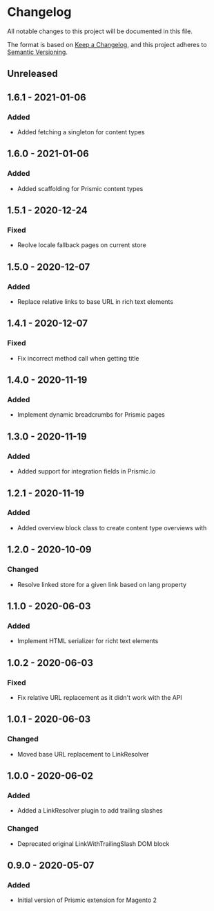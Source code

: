 # Changelog
All notable changes to this project will be documented in this file.

The format is based on [Keep a Changelog](https://keepachangelog.com/en/1.0.0/),
and this project adheres to [Semantic Versioning](https://semver.org/spec/v2.0.0.html).

## Unreleased

## 1.6.1 - 2021-01-06
### Added
- Added fetching a singleton for content types

## 1.6.0 - 2021-01-06
### Added
- Added scaffolding for Prismic content types

## 1.5.1 - 2020-12-24
### Fixed
- Reolve locale fallback pages on current store

## 1.5.0 - 2020-12-07
### Added
- Replace relative links to base URL in rich text elements

## 1.4.1 - 2020-12-07
### Fixed
- Fix incorrect method call when getting title

## 1.4.0 - 2020-11-19
### Added
- Implement dynamic breadcrumbs for Prismic pages

## 1.3.0 - 2020-11-19
### Added
- Added support for integration fields in Prismic.io

## 1.2.1 - 2020-11-19
### Added
- Added overview block class to create content type overviews with

## 1.2.0 - 2020-10-09
### Changed
- Resolve linked store for a given link based on lang property

## 1.1.0 - 2020-06-03
### Added
- Implement HTML serializer for richt text elements

## 1.0.2 - 2020-06-03
### Fixed
- Fix relative URL replacement as it didn't work with the API

## 1.0.1 - 2020-06-03
### Changed
- Moved base URL replacement to LinkResolver 

## 1.0.0 - 2020-06-02
### Added
- Added a LinkResolver plugin to add trailing slashes

### Changed
- Deprecated original LinkWithTrailingSlash DOM block

## 0.9.0 - 2020-05-07
### Added
- Initial version of Prismic extension for Magento 2
